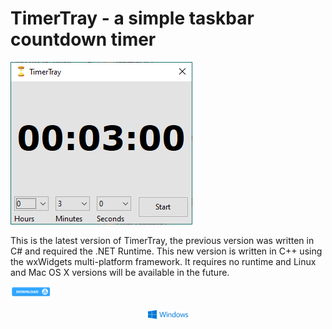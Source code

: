 # TimerTray - a simple taskbar countdown timer


<img src="TimerTray2_MainWindow.png" alt="TimerTray main window"/>

This is the latest version of TimerTray, the previous version was written in C# and required the .NET Runtime. This new version is written in C++ using the wxWidgets multi-platform framework. It requires no runtime and Linux and Mac OS X versions will be available in the future.

<img src="download.png" alt="Download" width=64/>

[<img src="windows.svg" style="display: block; margin: auto; padding: 4px;" alt="Download Windows installer" width=64/>](/Installer/Output/mysetup.exe?raw=true)


